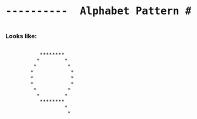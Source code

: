 

<pre><h1 align="center">----------  Alphabet Pattern #Q  ----------</h1></pre>


### Looks like:

<pre>

           ********
          *        *
         *          *
        *            *
        *            *
        *            *
         *          *
          *        *
           ********
                   *
                    *
         


</pre>
